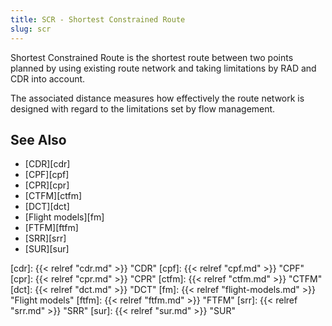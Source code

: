```yaml
---
title: SCR - Shortest Constrained Route
slug: scr
---
```


Shortest Constrained Route is the shortest route between two points planned by using existing
route network and taking limitations by RAD and CDR into account.

The associated distance measures how effectively the route network is designed with
regard to the limitations set by flow management.


## See Also

* [CDR][cdr]
* [CPF][cpf]
* [CPR][cpr]
* [CTFM][ctfm]
* [DCT][dct]
* [Flight models][fm]
* [FTFM][ftfm]
* [SRR][srr]
* [SUR][sur]

[cdr]: {{< relref "cdr.md" >}} "CDR"
[cpf]: {{< relref "cpf.md" >}} "CPF"
[cpr]: {{< relref "cpr.md" >}} "CPR"
[ctfm]: {{< relref "ctfm.md" >}} "CTFM"
[dct]: {{< relref "dct.md" >}} "DCT"
[fm]: {{< relref "flight-models.md" >}} "Flight models"
[ftfm]: {{< relref "ftfm.md" >}} "FTFM"
[srr]: {{< relref "srr.md" >}} "SRR"
[sur]: {{< relref "sur.md" >}} "SUR"


